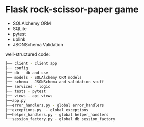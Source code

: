 # Flask rock-scissor-paper game

- SQLAlchemy ORM
- SQLite
- pytest
- uplink
- JSONSchema Validation

well-structured code:

```bash
├── client - client app
├── config
├── db - db and csv 
├── models - SQLAlchemy ORM models
├── schema - JSONSchema and validation stuff
├── services - logic
├── tests - pytest
├── views - api views
├──app.py 
├──error_handlers.py - global error_handlers
├──exceptions.py  - global exceptions
├──helper_handlers.py - global helper_handlers
└──session_factory.py - global db session_factory
```


